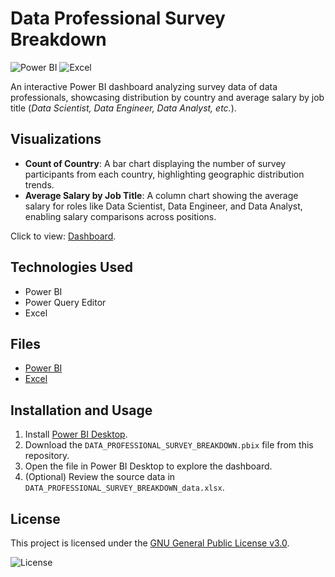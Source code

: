 # Data Professional Survey Breakdown

![Power BI](https://img.shields.io/badge/Power%20BI-2023-F2C811?style=flat&logo=powerbi&logoColor=black)
![Excel](https://img.shields.io/badge/Excel-365-217346?style=flat&logo=microsoft-excel&logoColor=white)

An interactive Power BI dashboard analyzing survey data of data professionals, showcasing distribution by country and average salary by job title (*Data Scientist, Data Engineer, Data Analyst, etc.*).

## Visualizations
- **Count of Country**: A bar chart displaying the number of survey participants from each country, highlighting geographic distribution trends.
- **Average Salary by Job Title**: A column chart showing the average salary for roles like Data Scientist, Data Engineer, and Data Analyst, enabling salary comparisons across positions.

Click to view: [Dashboard](https://github.com/SvalentinoB/PortProjects/blob/main/projects/data-professional-survey-breakdown/visualization/DATA_PROFESSIONAL_SURVEY_BREAKDOWN.pdf).

## Technologies Used
- Power BI
- Power Query Editor
- Excel

## Files
- [Power BI](https://github.com/SvalentinoB/PortProjects/blob/main/projects/data-professional-survey-breakdown/power_bi_file/DATA_PROFESSIONAL_SURVEY_BREAKDOWN.pbix)
- [Excel](https://github.com/SvalentinoB/PortProjects/blob/main/projects/data-professional-survey-breakdown/data/DATA_PROFESSIONAL_SURVEY_BREAKDOWN_data.xlsx)

## Installation and Usage
1. Install [Power BI Desktop](https://powerbi.microsoft.com/desktop/).
2. Download the `DATA_PROFESSIONAL_SURVEY_BREAKDOWN.pbix` file from this repository.
3. Open the file in Power BI Desktop to explore the dashboard.
4. (Optional) Review the source data in `DATA_PROFESSIONAL_SURVEY_BREAKDOWN_data.xlsx`.

## License
This project is licensed under the [GNU General Public License v3.0](https://github.com/SvalentinoB/PortProjects/blob/main/LICENSE).

![License](https://img.shields.io/badge/License-GNU%20GPL%20v3.0-008000?style=flat&logo=gnu)

